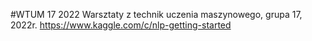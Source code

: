 #WTUM 17 2022
Warsztaty z technik uczenia maszynowego, grupa 17, 2022r.
https://www.kaggle.com/c/nlp-getting-started
